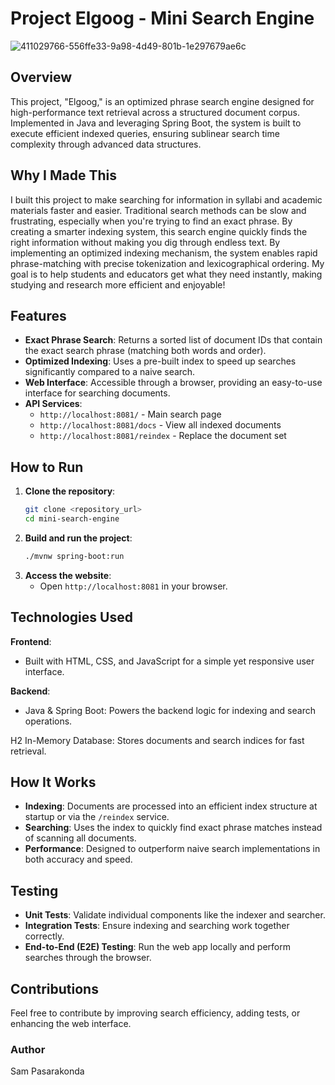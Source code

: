 # Project Elgoog - Mini Search Engine

![411029766-556ffe33-9a98-4d49-801b-1e297679ae6c](https://github.com/user-attachments/assets/35927133-77a1-435c-9bb5-9f28c822dde8)

## Overview
This project, "Elgoog," is an optimized phrase search engine designed for high-performance text retrieval across a structured document corpus. Implemented in Java and leveraging Spring Boot, the system is built to execute efficient indexed queries, ensuring sublinear search time complexity through advanced data structures.

## Why I Made This

I built this project to make searching for information in syllabi and academic materials faster and easier. Traditional search methods can be slow and frustrating, especially when you're trying to find an exact phrase. By creating a smarter indexing system, this search engine quickly finds the right information without making you dig through endless text. By implementing an optimized indexing mechanism, the system enables rapid phrase-matching with precise tokenization and lexicographical ordering. My goal is to help students and educators get what they need instantly, making studying and research more efficient and enjoyable! 

## Features
- **Exact Phrase Search**: Returns a sorted list of document IDs that contain the exact search phrase (matching both words and order).
- **Optimized Indexing**: Uses a pre-built index to speed up searches significantly compared to a naive search.
- **Web Interface**: Accessible through a browser, providing an easy-to-use interface for searching documents.
- **API Services**:
  - `http://localhost:8081/` - Main search page
  - `http://localhost:8081/docs` - View all indexed documents
  - `http://localhost:8081/reindex` - Replace the document set

## How to Run
1. **Clone the repository**:
   ```bash
   git clone <repository_url>
   cd mini-search-engine
   ```
2. **Build and run the project**:
   ```bash
   ./mvnw spring-boot:run
   ```
3. **Access the website**:
   - Open `http://localhost:8081` in your browser.
  
## Technologies Used

**Frontend**: 
- Built with HTML, CSS, and JavaScript for a simple yet responsive user interface.

**Backend**:
- Java & Spring Boot: Powers the backend logic for indexing and search operations.

H2 In-Memory Database: Stores documents and search indices for fast retrieval.

## How It Works
- **Indexing**: Documents are processed into an efficient index structure at startup or via the `/reindex` service.
- **Searching**: Uses the index to quickly find exact phrase matches instead of scanning all documents.
- **Performance**: Designed to outperform naive search implementations in both accuracy and speed.

## Testing
- **Unit Tests**: Validate individual components like the indexer and searcher.
- **Integration Tests**: Ensure indexing and searching work together correctly.
- **End-to-End (E2E) Testing**: Run the web app locally and perform searches through the browser.

## Contributions
Feel free to contribute by improving search efficiency, adding tests, or enhancing the web interface.


### Author
Sam Pasarakonda

